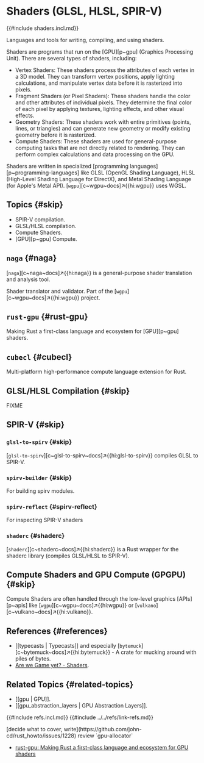 # Shaders (GLSL, HLSL, SPIR-V)

{{#include shaders.incl.md}}

Languages and tools for writing, compiling, and using shaders.

Shaders are programs that run on the [GPU][p~gpu] (Graphics Processing Unit). There are several types of shaders, including:

- Vertex Shaders: These shaders process the attributes of each vertex in a 3D model. They can transform vertex positions, apply lighting calculations, and manipulate vertex data before it is rasterized into pixels.
- Fragment Shaders (or Pixel Shaders): These shaders handle the color and other attributes of individual pixels. They determine the final color of each pixel by applying textures, lighting effects, and other visual effects.
- Geometry Shaders: These shaders work with entire primitives (points, lines, or triangles) and can generate new geometry or modify existing geometry before it is rasterized.
- Compute Shaders: These shaders are used for general-purpose computing tasks that are not directly related to rendering. They can perform complex calculations and data processing on the GPU.

Shaders are written in specialized [programming languages][p~programming-languages] like GLSL (OpenGL Shading Language), HLSL (High-Level Shading Language for DirectX), and Metal Shading Language (for Apple's Metal API). [`wgpu`][c~wgpu~docs]↗{{hi:wgpu}} uses WGSL.

## Topics {#skip}

- SPIR-V compilation.
- GLSL/HLSL compilation.
- Compute Shaders.
- [GPU][p~gpu] Compute.

## `naga` {#naga}

[`naga`][c~naga~docs]↗{{hi:naga}} is a general-purpose shader translation and analysis tool.

Shader translator and validator. Part of the [`wgpu`][c~wgpu~docs]↗{{hi:wgpu}} project.

## `rust-gpu` {#rust-gpu}

Making Rust a first-class language and ecosystem for [GPU][p~gpu] shaders.

## `cubecl` {#cubecl}

Multi-platform high-performance compute language extension for Rust.

## GLSL/HLSL Compilation {#skip}

FIXME

## SPIR-V {#skip}

### `glsl-to-spirv` {#skip}

[`glsl-to-spirv`][c~glsl-to-spirv~docs]↗{{hi:glsl-to-spirv}} compiles GLSL to SPIR-V.

### `spirv-builder` {#skip}

For building spirv modules.

### `spirv-reflect` {#spirv-reflect}

For inspecting SPIR-V shaders

### `shaderc` {#shaderc}

[`shaderc`][c~shaderc~docs]↗{{hi:shaderc}} is a Rust wrapper for the shaderc library (compiles GLSL/HLSL to SPIR-V).

## Compute Shaders and GPU Compute (GPGPU) {#skip}

Compute Shaders are often handled through the low-level graphics [APIs][p~apis] like [`wgpu`][c~wgpu~docs]↗{{hi:wgpu}} or [`vulkano`][c~vulkano~docs]↗{{hi:vulkano}}.

## References {#references}

- [[typecasts | Typecasts]] and especially [`bytemuck`][c~bytemuck~docs]↗{{hi:bytemuck}} - A crate for mucking around with piles of bytes.
- [Are we Game yet? - Shaders](https://arewegameyet.rs/ecosystem/shader/).

## Related Topics {#related-topics}

- [[gpu | GPU]].
- [[gpu_abstraction_layers | GPU Abstraction Layers]].

{{#include refs.incl.md}}
{{#include ../../refs/link-refs.md}}

<div class="hidden">
[decide what to cover, write](https://github.com/john-cd/rust_howto/issues/1228)
review `gpu-allocator`

- [rust-gpu: Making Rust a first-class language and ecosystem for GPU shaders](https://github.com/EmbarkStudios/rust-gpu)

</div>
